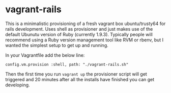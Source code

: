 # vagrant-rails
This is a minimalistic provisioning of a fresh vagrant box ubuntu/trusty64 for rails development. Uses shell as provisioner and just makes use of the default Ubunutu version of Ruby (currently 1.9.3). Typically people will recommend using a Ruby version management tool like RVM or rbenv, but I wanted the simplest setup to get up and running.

In your Vagrantfile add the below line:

`config.vm.provision :shell, path: "./vagrant-rails.sh"`

Then the first time you run `vagrant up` the provisioner script will get triggered and 20 minutes after all the installs have finished you can get developing.
